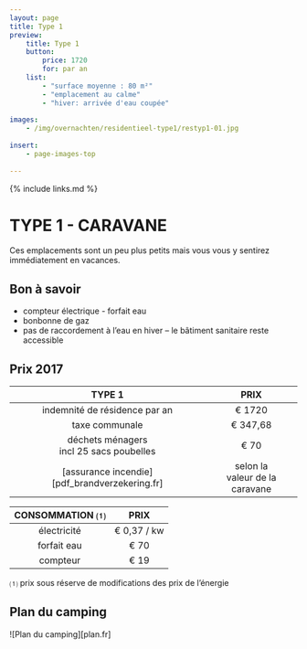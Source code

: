 ```yaml
---
layout: page
title: Type 1
preview: 
    title: Type 1
    button:
        price: 1720
        for: par an
    list:
        - "surface moyenne : 80 m²"
        - "emplacement au calme"
        - "hiver: arrivée d'eau coupée"
               
images:
    - /img/overnachten/residentieel-type1/restyp1-01.jpg
    
insert:
    - page-images-top
    
---
```


{% include links.md %}

# TYPE 1 - CARAVANE 

Ces emplacements sont un peu plus petits mais vous vous y sentirez immédiatement en vacances. 


## Bon à savoir

- compteur électrique - forfait eau
- bonbonne de gaz
- pas de raccordement à l’eau en hiver – le bâtiment sanitaire reste accessible


## Prix 2017

TYPE 1                                         |PRIX                               |
:---------------------------------------------:|:----------------------------------:|
indemnité de résidence par an                         | € 1720        
taxe communale                                 | € 347,68 
déchets ménagers<br>incl 25 sacs poubelles<br>         | € 70    
 [assurance incendie][pdf_brandverzekering.fr]    | selon la<br>valeur de la caravane

CONSOMMATION ⑴           |PRIX          |
:--------------------:|:-------------:|
électricité           | € 0,37 / kw        
forfait eau           | € 70 
compteur              | € 19 

⑴ prix sous réserve de modifications des prix de l’énergie

## Plan du camping

![Plan du camping][plan.fr]
